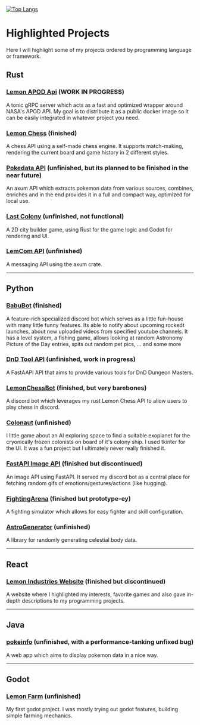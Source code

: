 [![Top Langs](https://github-readme-stats.vercel.app/api/top-langs/?username=Zitronenjoghurt&langs_count=20&layout=pie&theme=catppuccin_mocha)](https://github.com/anuraghazra/github-readme-stats)

# Highlighted Projects
Here I will highlight some of my projects ordered by programming language or framework.

## Rust
### [Lemon APOD Api](https://github.com/Zitronenjoghurt/lemon-apod-api) (WORK IN PROGRESS)
A tonic gRPC server which acts as a fast and optimized wrapper around NASA's APOD API. My goal is to distribute it as a public docker image so it can be easily integrated in whatever project you need.

### [Lemon Chess](https://github.com/Zitronenjoghurt/lemon-chess) (finished)
A chess API using a self-made chess engine. It supports match-making, rendering the current board and game history in 2 different styles.

### [Pokedata API](https://github.com/Zitronenjoghurt/pokedata-api) (unfinished, but its planned to be finished in the near future)
An axum API which extracts pokemon data from various sources, combines, enriches and in the end provides it in a full and compact way, optimized for local use.

### [Last Colony](https://github.com/Zitronenjoghurt/LastColony) (unfinished, not functional)
A 2D city builder game, using Rust for the game logic and Godot for rendering and UI.

### [LemCom API](https://github.com/Zitronenjoghurt/lemcom-api) (unfinished)
A messaging API using the axum crate.

---

## Python
### [BabuBot](https://github.com/Zitronenjoghurt/BabuBot) (finished)
A feature-rich specialized discord bot which serves as a little fun-house with many little funny features. Its able to notify about upcoming rockedt launches, about new uploaded videos from specified youtube channels. It has a level system, a fishing game, allows looking at random Astronomy Picture of the Day entries, spits out random pet pics, ... and some more

### [DnD Tool API](https://github.com/Zitronenjoghurt/dnd-tool-api) (unfinished, work in progress)
A FastAAPI API that aims to provide various tools for DnD Dungeon Masters.

### [LemonChessBot](https://github.com/Zitronenjoghurt/LemonChessBot) (finished, but very barebones)
A discord bot which leverages my rust Lemon Chess API to allow users to play chess in discord.

### [Colonaut](https://github.com/Zitronenjoghurt/Colonaut) (unfinished)
I little game about an AI exploring space to find a suitable exoplanet for the cryonically frozen colonists on board of it's colony ship.
I used tkinter for the UI. It was a fun project but I ultimately never really finished it.

### [FastAPI Image API](https://github.com/Zitronenjoghurt/Lemon-Api-Fast) (finished but discontinued)
An image API using FastAPI. It served my discord bot as a central place for fetching random gifs of emotions/gestures/actions (like hugging).

### [FightingArena](https://github.com/Zitronenjoghurt/FightingArena) (finished but prototype-ey)
A fighting simulator which allows for easy fighter and skill configuration.

### [AstroGenerator](https://github.com/Zitronenjoghurt/AstroGenerator) (unfinished)
A library for randomly generating celestial body data.

---

## React
### [Lemon Industries Website](https://github.com/Zitronenjoghurt/lemon-industries-website) (finished but discontinued)
A website where I highlighted my interests, favorite games and also gave in-depth descriptions to my programming projects.

---

## Java
### [pokeinfo](https://github.com/Zitronenjoghurt/pokeinfo) (unfinished, with a performance-tanking unfixed bug)
A web app which aims to display pokemon data in a nice way.

---

## Godot
### [Lemon Farm](https://github.com/Zitronenjoghurt/LemonFarm) (unfinished)
My first godot project. I was mostly trying out godot features, building simple farming mechanics.

